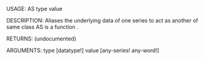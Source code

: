 USAGE:
     AS type value 

DESCRIPTION:
     Aliases the underlying data of one series to act as another of same class
     AS is a function .

RETURNS:
    (undocumented)

ARGUMENTS:
    type [datatype!]
    value [any-series! any-word!]
